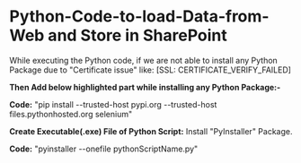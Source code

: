 # Python-Code-to-load-Data-from-Web and Store in SharePoint
While executing the Python code, if we are not able to install any Python Package due to "Certificate issue" like: [SSL: CERTIFICATE_VERIFY_FAILED]

**Then Add below highlighted part while installing any Python Package:-**

**Code:** "pip install --trusted-host pypi.org --trusted-host files.pythonhosted.org selenium"

**Create Executable(.exe) File of Python Script:** Install "PyInstaller" Package.

**Code:** "pyinstaller --onefile pythonScriptName.py"
